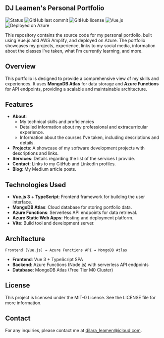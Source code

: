 ## DJ Leamen's Personal Portfolio

![Status](https://img.shields.io/badge/status-online-brightgreen?style=flat-square)
![GitHub last commit](https://img.shields.io/github/last-commit/djleamen/DJ-Portfolio?style=flat-square)
![GitHub license](https://img.shields.io/github/license/djleamen/DJ-Portfolio?style=flat-square)
![Vue.js](https://img.shields.io/badge/built%20with-Vue.js-42b883?logo=vue.js&logoColor=white&style=flat-square)
![Deployed on Azure](https://img.shields.io/badge/deployed%20on-Azure-0078D4?logo=microsoft-azure&logoColor=white&style=flat-square)

This repository contains the source code for my personal portfolio, built using Vue.js and AWS Amplify, and deployed on Azure. The portfolio showcases my projects, experience, links to my social media, information about the classes I've taken, what I'm currently learning, and more.

## Overview

This portfolio is designed to provide a comprehensive view of my skills and experiences. It uses **MongoDB Atlas** for data storage and **Azure Functions** for API endpoints, providing a scalable and maintainable architecture.

## Features
- **About**: 
    - My technical skills and proficiencies
    - Detailed information about my professional and extracurricular experience.
    - Information about the courses I've taken, including descriptions and details.
- **Projects**: A showcase of my software development projects with descriptions and links.
- **Services**: Details regarding the list of the services I provide.
- **Contact**: Links to my GitHub and LinkedIn profiles.
- **Blog**: My Medium article posts.

## Technologies Used

- **Vue.js 3** + **TypeScript**: Frontend framework for building the user interface.
- **MongoDB Atlas**: Cloud database for storing portfolio data.
- **Azure Functions**: Serverless API endpoints for data retrieval.
- **Azure Static Web Apps**: Hosting and deployment platform.
- **Vite**: Build tool and development server.

## Architecture

```
Frontend (Vue.js) → Azure Functions API → MongoDB Atlas
```

- **Frontend**: Vue 3 + TypeScript SPA
- **Backend**: Azure Functions (Node.js) with serverless API endpoints
- **Database**: MongoDB Atlas (Free Tier M0 Cluster)

## License

This project is licensed under the MIT-0 License. See the LICENSE file for more information.

## Contact

For any inquiries, please contact me at [dilara_leamen@icloud.com](mailto:dilara_leamen@icloud.com).
